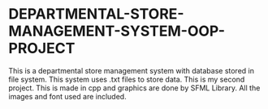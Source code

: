 # DEPARTMENTAL-STORE-MANAGEMENT-SYSTEM-OOP-PROJECT
This is a departmental store management system with database stored in file system. This system uses .txt files to store data. This is my second project.
This is made in cpp and graphics are done by SFML Library. All the images and font used are included.

